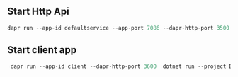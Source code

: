 
## Start Http Api

```cs
dapr run --app-id defaultservice --app-port 7086 --dapr-http-port 3500 --app-ssl  dotnet run --project DaprHttpApi\DaprHttpApi.csproj 
```

## Start client app
```cs
 dapr run --app-id client --dapr-http-port 3600  dotnet run --project DaprClient\DaprClient.csproj 
```
